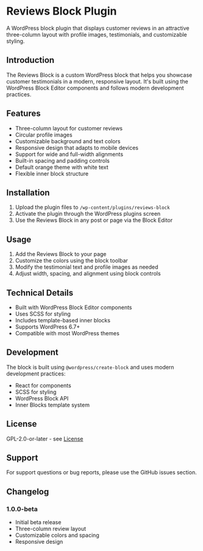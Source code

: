 # Reviews Block Plugin

A WordPress block plugin that displays customer reviews in an attractive three-column layout with profile images, testimonials, and customizable styling.

## Introduction

The Reviews Block is a custom WordPress block that helps you showcase customer testimonials in a modern, responsive layout. It's built using the WordPress Block Editor components and follows modern development practices.

## Features

- Three-column layout for customer reviews
- Circular profile images
- Customizable background and text colors
- Responsive design that adapts to mobile devices
- Support for wide and full-width alignments
- Built-in spacing and padding controls
- Default orange theme with white text
- Flexible inner block structure

## Installation

1. Upload the plugin files to `/wp-content/plugins/reviews-block`
2. Activate the plugin through the WordPress plugins screen
3. Use the Reviews Block in any post or page via the Block Editor

## Usage

1. Add the Reviews Block to your page
2. Customize the colors using the block toolbar
3. Modify the testimonial text and profile images as needed
4. Adjust width, spacing, and alignment using block controls

## Technical Details

- Built with WordPress Block Editor components
- Uses SCSS for styling
- Includes template-based inner blocks
- Supports WordPress 6.7+
- Compatible with most WordPress themes

## Development

The block is built using `@wordpress/create-block` and uses modern development practices:
- React for components
- SCSS for styling
- WordPress Block API
- Inner Blocks template system

## License

GPL-2.0-or-later - see [License](https://www.gnu.org/licenses/gpl-2.0.html)

## Support

For support questions or bug reports, please use the GitHub issues section.

## Changelog

### 1.0.0-beta
- Initial beta release
- Three-column review layout
- Customizable colors and spacing
- Responsive design
